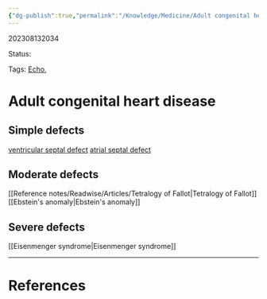 ```yaml
---
{"dg-publish":true,"permalink":"/Knowledge/Medicine/Adult congenital heart disease/"}
---
```



202308132034

Status: 

Tags: [Echo](Echocardiography.md),  

# Adult congenital heart disease

## Simple defects
[ventricular septal defect](ventricular%20septal%20defect)
[atrial septal defect](atrial%20septal%20defect)

## Moderate defects
[[Reference notes/Readwise/Articles/Tetralogy of Fallot\|Tetralogy of Fallot]]
[[Ebstein's anomaly\|Ebstein's anomaly]]

## Severe defects
[[Eisenmenger syndrome\|Eisenmenger syndrome]]







___
# References